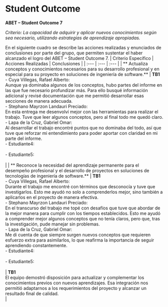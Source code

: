 # Student Outcome

**ABET –  Student Outcome 7**

*Criterio: La capacidad de adquirir y aplicar nuevos conocimientos según sea necesario,
utilizando estrategias de aprendizaje apropiadas.*

En el siguiente cuadro se describe las acciones realizadas y enunciados de conclusiones por parte del grupo, que permiten sustentar el haber alcanzado el logro del ABET – Student Outcome 7.
| Criterio Específico | Acciones Realizadas | Conclusiones |
| :--- | :--- | :--- |
| ** Actualiza conceptos y conocimientos necesarios para su desarrollo profesional y en especial para su proyecto en soluciones de ingeniería de software.** | **TB1**<br>- Cuya Villegas, Rafael Alberto:<br>  Aunque ya dominaba algunos de los conceptos, hubo partes del informe en las que fue necesario profundizar más. Para ello busqué información adicional y revisé documentación que me permitió desarrollar esas secciones de manera adecuada.<br>- Stephano Mayrzon Landauri Preciado:<br>En esta entrega me desenvolví mejor con las herramientas para realizar el trabajo. Tuve que leer algunos conceptos, pero al final todo me quedó claro. <br>- Lapa de la Cruz, Gabriel Omar:<br> Al desarrollar el trabajo encontré puntos que no dominaba del todo, así que tuve que reforzar mi entendimiento para poder aportar con claridad en mi parte del informe. <br>- Estudiante4:<br>  <br>- Estudiante5:<br>  <br>|
| ** Reconoce la necesidad del aprendizaje permanente para el desempeño profesional y el desarrollo de proyectos en soluciones de tecnologías de ingeniería de software.** | **TB1**<br>- Cuya Villegas, Rafael Alberto:<br>  Durante el trabajo me encontré con términos que desconocía y tuve que investigarlos. Esto me ayudó no solo a comprenderlos mejor, sino también a aplicarlos en el proyecto de manera efectiva.<br>- Stephano Mayrzon Landauri Preciado:<br>En el transcurso del trabajo me topé con desafíos que tuve que abordar de la mejor manera para cumplir con los tiempos establecidos. Esto me ayudó a comprender mejor algunos conceptos que no tenía claros, pero que, tras la investigación, pude manejar sin problemas.<br>- Lapa de la Cruz, Gabriel Omar:<br> Me di cuenta de que siempre surgen nuevos conceptos que requieren esfuerzo extra para asimilarlos, lo que reafirma la importancia de seguir aprendiendo constantemente. <br>- Estudiante4:<br>  <br>- Estudiante5:<br>  <br> | **TB1**<br>El equipo demostró disposición para actualizar y complementar los conocimientos previos con nuevos aprendizajes. Esa integración nos permitió adaptarnos a los requerimientos del proyecto y alcanzar un resultado final de calidad.<br> |
